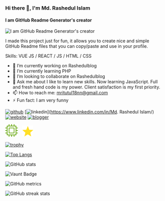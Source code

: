### Hi there 👋, I'm Md. Rashedul Islam
#### I am GitHub Readme Generator's creator
![I am GitHub Readme Generator's creator](https://github.com/rashedulblog/rashedul/blob/main/Md.%20Rashedul%20Islam.jpg)

I made this project just for fun, it allows you to create nice and simple GitHub Readme files that you can copy/paste and use in your profile.

Skills: VUE JS / REACT / JS / HTML / CSS

- 🔭 I’m currently working on Rashedulblog 
- 🌱 I’m currently learning PHP 
- 👯 I’m looking to collaborate on Rashedulblog 
- 💬 Ask me about I like to learn new skills. Now learning JavaScript. Full and fresh hand code is my power. Client satisfaction is my first priority. 
- 📫 How to reach me: mritutul18nn@gmail.com 
- ⚡ Fun fact: I am very funny 


[<img src='https://cdn.jsdelivr.net/npm/simple-icons@3.0.1/icons/github.svg' alt='github' height='40'>](https://github.com/rashedulblog)  [<img src='https://cdn.jsdelivr.net/npm/simple-icons@3.0.1/icons/linkedin.svg' alt='linkedin' height='40'>](https://www.linkedin.com/in/Md. Rashedul Islam/)  [<img src='https://cdn.jsdelivr.net/npm/simple-icons@3.0.1/icons/icloud.svg' alt='website' height='40'>](https://m-rashed.com/rashedulblog/)  [<img src='https://cdn.jsdelivr.net/npm/simple-icons@3.0.1/icons/blogger.svg' alt='blogger' height='40'>](https://m-rashed.com/rashedulblog/)  

<a href='https://docs.github.com/en/developers'><img src='https://raw.githubusercontent.com/acervenky/animated-github-badges/master/assets/devbadge.gif' width='40' height='40'></a> <a href='https://stars.github.com/'><img src='https://raw.githubusercontent.com/acervenky/animated-github-badges/master/assets/starbadge.gif' width='35' height='35'></a> 

[![trophy](https://github-profile-trophy.vercel.app/?username=rashedulblog)](https://github.com/ryo-ma/github-profile-trophy)

[![Top Langs](https://github-readme-stats.vercel.app/api/top-langs/?username=rashedulblog)](https://github.com/anuraghazra/github-readme-stats)

![GitHub stats](https://github-readme-stats.vercel.app/api?username=rashedulblog&show_icons=true&count_private=true)  

![Vaunt Badge](https://api.vaunt.dev/v1/github/entities/rashedulblog/contributions?format=svg&private=true)  

![GitHub metrics](https://metrics.lecoq.io/rashedulblog)  

![GitHub streak stats](https://streak-stats.demolab.com/?user=rashedulblog)  

